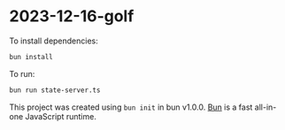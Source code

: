 # 2023-12-16-golf

To install dependencies:

```bash
bun install
```

To run:

```bash
bun run state-server.ts
```

This project was created using `bun init` in bun v1.0.0. [Bun](https://bun.sh) is a fast all-in-one JavaScript runtime.
